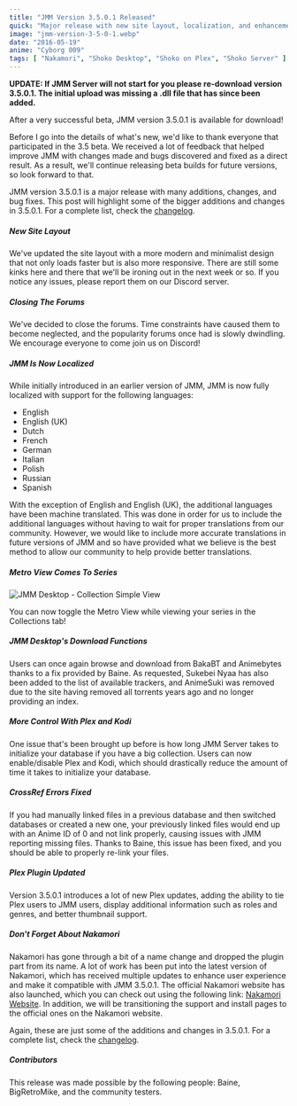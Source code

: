 ```yaml
---
title: "JMM Version 3.5.0.1 Released"
quick: "Major release with new site layout, localization, and enhancements for Plex and Kodi."
image: "jmm-version-3-5-0-1.webp"
date: "2016-05-19"
anime: "Cyborg 009"
tags: [ "Nakamori", "Shoko Desktop", "Shoko on Plex", "Shoko Server" ]
---
```


**UPDATE: If JMM Server will not start for you please re-download version 3.5.0.1. The initial upload was missing a .dll
file that has since been added.**

After a very successful beta, JMM version 3.5.0.1 is available for download!

Before I go into the details of what's new, we'd like to thank everyone that participated in the 3.5 beta. We received a
lot of feedback that helped improve JMM with changes made and bugs discovered and fixed as a direct result. As a result,
we'll continue releasing beta builds for future versions, so look forward to that.

JMM version 3.5.0.1 is a major release with many additions, changes, and bug fixes. This post will highlight some of the
bigger additions and changes in 3.5.0.1. For a complete list, check
the [changelog](https://docs.shokoanime.com/changelog).

##### New Site Layout

We've updated the site layout with a more modern and minimalist design that not only loads faster but is also more
responsive. There are still some kinks here and there that we'll be ironing out in the next week or so. If you notice
any issues, please report them on our Discord server.

##### Closing The Forums

We've decided to close the forums. Time constraints have caused them to become neglected, and the popularity forums once
had is slowly dwindling. We encourage everyone to come join us on Discord!

##### JMM Is Now Localized

While initially introduced in an earlier version of JMM, JMM is now fully localized with support for the following
languages:

- English
- English (UK)
- Dutch
- French
- German
- Italian
- Polish
- Russian
- Spanish

With the exception of English and English (UK), the additional languages have been machine translated. This was done in
order for us to include the additional languages without having to wait for proper translations from our community.
However, we would like to include more accurate translations in future versions of JMM and so have provided what we
believe is the best method to allow our community to help provide better translations.

##### Metro View Comes To Series

![JMM Desktop - Collection Simple View](/images/blog/jmm-version-3-5-0-1-simple-view.webp)

You can now toggle the Metro View while viewing your series in the Collections tab!

##### JMM Desktop's Download Functions

Users can once again browse and download from BakaBT and Animebytes thanks to a fix provided by Baine. As requested,
Sukebei Nyaa has also been added to the list of available trackers, and AnimeSuki was removed due to the site having
removed all torrents years ago and no longer providing an index.

##### More Control With Plex and Kodi

One issue that's been brought up before is how long JMM Server takes to initialize your database if you have a big
collection. Users can now enable/disable Plex and Kodi, which should drastically reduce the amount of time it takes to
initialize your database.

##### CrossRef Errors Fixed

If you had manually linked files in a previous database and then switched databases or created a new one, your
previously linked files would end up with an Anime ID of 0 and not link properly, causing issues with JMM reporting
missing files. Thanks to Baine, this issue has been fixed, and you should be able to properly re-link your files.

##### Plex Plugin Updated

Version 3.5.0.1 introduces a lot of new Plex updates, adding the ability to tie Plex users to JMM users, display
additional information such as roles and genres, and better thumbnail support.

##### Don't Forget About Nakamori

Nakamori has gone through a bit of a name change and dropped the plugin part from its name. A lot of work has been put
into the latest version of Nakamori, which has received multiple updates to enhance user experience and make it
compatible with JMM 3.5.0.1. The official Nakamori website has also launched, which you can check out using the
following link: [Nakamori Website](https://shokunin.monogatari.pl/nakamori/). In addition, we will be transitioning the
support and install pages to the official ones on the Nakamori website.

Again, these are just some of the additions and changes in 3.5.0.1. For a complete list, check
the [changelog](https://docs.shokoanime.com/changelog).

##### Contributors

This release was made possible by the following people: Baine, BigRetroMike, and the community testers.
